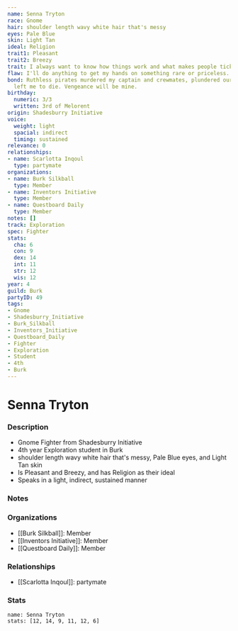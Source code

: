 ```yaml
---
name: Senna Tryton
race: Gnome
hair: shoulder length wavy white hair that's messy
eyes: Pale Blue
skin: Light Tan
ideal: Religion
trait1: Pleasant
trait2: Breezy
trait: I always want to know how things work and what makes people tick.
flaw: I'll do anything to get my hands on something rare or priceless.
bond: Ruthless pirates murdered my captain and crewmates, plundered our ship, and
  left me to die. Vengeance will be mine.
birthday:
  numeric: 3/3
  written: 3rd of Melorent
origin: Shadesburry Initiative
voice:
  weight: light
  spacial: indirect
  timing: sustained
relevance: 0
relationships:
- name: Scarlotta Inqoul
  type: partymate
organizations:
- name: Burk Silkball
  type: Member
- name: Inventors Initiative
  type: Member
- name: Questboard Daily
  type: Member
notes: []
track: Exploration
spec: Fighter
stats:
  cha: 6
  con: 9
  dex: 14
  int: 11
  str: 12
  wis: 12
year: 4
guild: Burk
partyID: 49
tags:
- Gnome
- Shadesburry_Initiative
- Burk_Silkball
- Inventors_Initiative
- Questboard_Daily
- Fighter
- Exploration
- Student
- 4th
- Burk
---
```

# Senna Tryton
### Description
- Gnome Fighter from Shadesburry Initiative
- 4th year Exploration student in Burk
- shoulder length wavy white hair that's messy, Pale Blue eyes, and Light Tan skin
- Is Pleasant and Breezy, and has Religion as their ideal
- Speaks in a light, indirect, sustained manner

### Notes

### Organizations
- [[Burk Silkball]]: Member
- [[Inventors Initiative]]: Member
- [[Questboard Daily]]: Member

### Relationships
- [[Scarlotta Inqoul]]: partymate

### Stats
```statblock
name: Senna Tryton
stats: [12, 14, 9, 11, 12, 6]
```